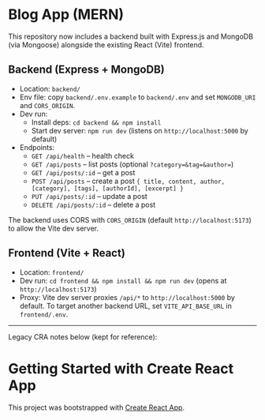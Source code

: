 # Blog App (MERN)

This repository now includes a backend built with Express.js and MongoDB (via Mongoose) alongside the existing React (Vite) frontend.

## Backend (Express + MongoDB)

- Location: `backend/`
- Env file: copy `backend/.env.example` to `backend/.env` and set `MONGODB_URI` and `CORS_ORIGIN`.
- Dev run:
  - Install deps: `cd backend && npm install`
  - Start dev server: `npm run dev` (listens on `http://localhost:5000` by default)
- Endpoints:
  - `GET /api/health` – health check
  - `GET /api/posts` – list posts (optional `?category=&tag=&author=`)
  - `GET /api/posts/:id` – get a post
  - `POST /api/posts` – create a post `{ title, content, author, [category], [tags], [authorId], [excerpt] }`
  - `PUT /api/posts/:id` – update a post
  - `DELETE /api/posts/:id` – delete a post

The backend uses CORS with `CORS_ORIGIN` (default `http://localhost:5173`) to allow the Vite dev server.

## Frontend (Vite + React)

- Location: `frontend/`
- Dev run: `cd frontend && npm install && npm run dev` (opens at `http://localhost:5173`)
- Proxy: Vite dev server proxies `/api/*` to `http://localhost:5000` by default. To target another backend URL, set `VITE_API_BASE_URL` in `frontend/.env`.

---

Legacy CRA notes below (kept for reference):

# Getting Started with Create React App

This project was bootstrapped with [Create React App](https://github.com/facebook/create-react-app).
